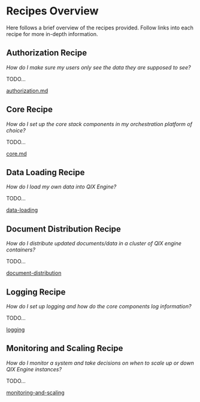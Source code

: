 # Recipes Overview

Here follows a brief overview of the recipes provided. Follow links into each recipe for more in-depth information.

## Authorization Recipe

_How do I make sure my users only see the data they are supposed to see?_

TODO...

[authorization.md](./recipes/authorization.md)

## Core Recipe

_How do I set up the core stack components in my orchestration platform of choice?_

TODO...

[core.md](./recipes/core.md)

## Data Loading Recipe

_How do I load my own data into QIX Engine?_

TODO...

[data-loading](./recipes/data-loading.md)

## Document Distribution Recipe

_How do I distribute updated documents/data in a cluster of QIX engine containers?_

TODO...

[document-distribution](./recipes/document-distribution.md)

## Logging Recipe

_How do I set up logging and how do the core components log information?_

TODO...

[logging](./recipes/logging.md)

## Monitoring and Scaling Recipe

_How do I monitor a system and take decisions on when to scale up or down QIX Engine instances?_

TODO...

[monitoring-and-scaling](./recipes/monitoring-and-scaling.md)
